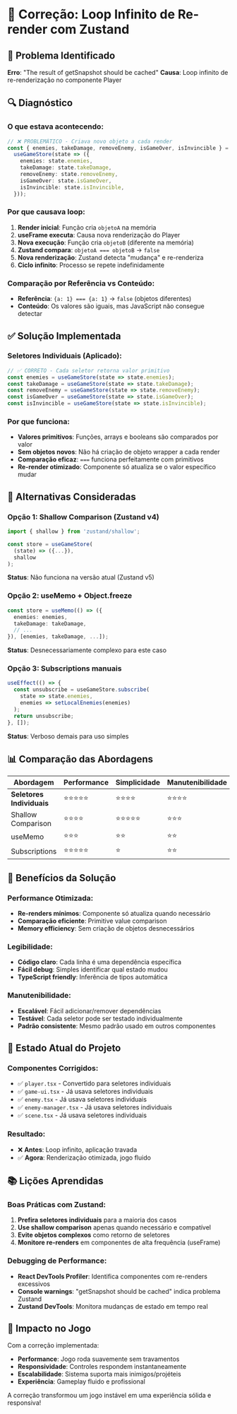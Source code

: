# 🔧 Correção: Loop Infinito de Re-render com Zustand

## 🚨 Problema Identificado

**Erro**: "The result of getSnapshot should be cached"
**Causa**: Loop infinito de re-renderização no componente Player

## 🔍 Diagnóstico

### **O que estava acontecendo:**

```typescript
// ❌ PROBLEMÁTICO - Criava novo objeto a cada render
const { enemies, takeDamage, removeEnemy, isGameOver, isInvincible } =
  useGameStore(state => ({
    enemies: state.enemies,
    takeDamage: state.takeDamage,
    removeEnemy: state.removeEnemy,
    isGameOver: state.isGameOver,
    isInvincible: state.isInvincible,
  }));
```

### **Por que causava loop:**

1. **Render inicial**: Função cria `objetoA` na memória
2. **useFrame executa**: Causa nova renderização do Player
3. **Nova execução**: Função cria `objetoB` (diferente na memória)
4. **Zustand compara**: `objetoA === objetoB` → `false`
5. **Nova renderização**: Zustand detecta "mudança" e re-renderiza
6. **Ciclo infinito**: Processo se repete indefinidamente

### **Comparação por Referência vs Conteúdo:**

- **Referência**: `{a: 1} === {a: 1}` → `false` (objetos diferentes)
- **Conteúdo**: Os valores são iguais, mas JavaScript não consegue detectar

## ✅ Solução Implementada

### **Seletores Individuais (Aplicado):**

```typescript
// ✅ CORRETO - Cada seletor retorna valor primitivo
const enemies = useGameStore(state => state.enemies);
const takeDamage = useGameStore(state => state.takeDamage);
const removeEnemy = useGameStore(state => state.removeEnemy);
const isGameOver = useGameStore(state => state.isGameOver);
const isInvincible = useGameStore(state => state.isInvincible);
```

### **Por que funciona:**

- **Valores primitivos**: Funções, arrays e booleans são comparados por valor
- **Sem objetos novos**: Não há criação de objeto wrapper a cada render
- **Comparação eficaz**: `===` funciona perfeitamente com primitivos
- **Re-render otimizado**: Componente só atualiza se o valor específico mudar

## 🔧 Alternativas Consideradas

### **Opção 1: Shallow Comparison (Zustand v4)**

```typescript
import { shallow } from 'zustand/shallow';

const store = useGameStore(
  (state) => ({...}),
  shallow
);
```

**Status**: Não funciona na versão atual (Zustand v5)

### **Opção 2: useMemo + Object.freeze**

```typescript
const store = useMemo(() => ({
  enemies: enemies,
  takeDamage: takeDamage,
  // ...
}), [enemies, takeDamage, ...]);
```

**Status**: Desnecessariamente complexo para este caso

### **Opção 3: Subscriptions manuais**

```typescript
useEffect(() => {
  const unsubscribe = useGameStore.subscribe(
    state => state.enemies,
    enemies => setLocalEnemies(enemies)
  );
  return unsubscribe;
}, []);
```

**Status**: Verboso demais para uso simples

## 📊 Comparação das Abordagens

| Abordagem                 | Performance | Simplicidade | Manutenibilidade | Compatibilidade |
| ------------------------- | ----------- | ------------ | ---------------- | --------------- |
| **Seletores Individuais** | ⭐⭐⭐⭐⭐  | ⭐⭐⭐⭐     | ⭐⭐⭐⭐         | ⭐⭐⭐⭐⭐      |
| Shallow Comparison        | ⭐⭐⭐⭐    | ⭐⭐⭐⭐⭐   | ⭐⭐⭐           | ⭐⭐⭐          |
| useMemo                   | ⭐⭐⭐      | ⭐⭐         | ⭐⭐             | ⭐⭐⭐⭐⭐      |
| Subscriptions             | ⭐⭐⭐⭐⭐  | ⭐           | ⭐⭐             | ⭐⭐⭐⭐⭐      |

## 🎯 Benefícios da Solução

### **Performance Otimizada:**

- **Re-renders mínimos**: Componente só atualiza quando necessário
- **Comparação eficiente**: Primitive value comparison
- **Memory efficiency**: Sem criação de objetos desnecessários

### **Legibilidade:**

- **Código claro**: Cada linha é uma dependência específica
- **Fácil debug**: Simples identificar qual estado mudou
- **TypeScript friendly**: Inferência de tipos automática

### **Manutenibilidade:**

- **Escalável**: Fácil adicionar/remover dependências
- **Testável**: Cada seletor pode ser testado individualmente
- **Padrão consistente**: Mesmo padrão usado em outros componentes

## 🔄 Estado Atual do Projeto

### **Componentes Corrigidos:**

- ✅ `player.tsx` - Convertido para seletores individuais
- ✅ `game-ui.tsx` - Já usava seletores individuais
- ✅ `enemy.tsx` - Já usava seletores individuais
- ✅ `enemy-manager.tsx` - Já usava seletores individuais
- ✅ `scene.tsx` - Já usava seletores individuais

### **Resultado:**

- ❌ **Antes**: Loop infinito, aplicação travada
- ✅ **Agora**: Renderização otimizada, jogo fluido

## 📚 Lições Aprendidas

### **Boas Práticas com Zustand:**

1. **Prefira seletores individuais** para a maioria dos casos
2. **Use shallow comparison** apenas quando necessário e compatível
3. **Evite objetos complexos** como retorno de seletores
4. **Monitore re-renders** em componentes de alta frequência (useFrame)

### **Debugging de Performance:**

- **React DevTools Profiler**: Identifica componentes com re-renders excessivos
- **Console warnings**: "getSnapshot should be cached" indica problema Zustand
- **Zustand DevTools**: Monitora mudanças de estado em tempo real

## 🚀 Impacto no Jogo

Com a correção implementada:

- **Performance**: Jogo roda suavemente sem travamentos
- **Responsividade**: Controles respondem instantaneamente
- **Escalabilidade**: Sistema suporta mais inimigos/projéteis
- **Experiência**: Gameplay fluido e profissional

A correção transformou um jogo instável em uma experiência sólida e responsiva!
